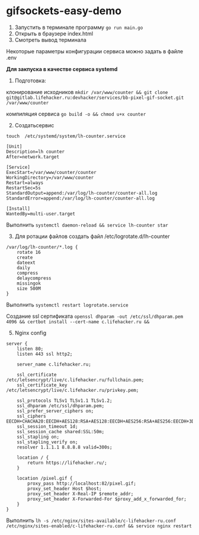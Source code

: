 # gifsockets-easy-demo

1) Запустить в терминале программу `go run main.go`
2) Открыть в браузере index.html
3) Смотреть вывод терминала

Некоторые параметры конфигурации сервиса можно задать в файле .env

**Для закпуска в качестве сервиса systemd**


1) Подготовка:

клонирование исходников `mkdir /var/www/counter && git clone git@gitlab.lifehacker.ru:devhacker/services/bb-pixel-gif-socket.git /var/www/counter`  

компиляция сервиса `go build -o && chmod u+x counter`

2) Создатьсервис

`touch  /etc/systemd/system/lh-counter.service `

```
[Unit]
Description=lh counter
After=network.target

[Service]
ExecStart=/var/www/counter/counter
WorkingDirectory=/var/www/counter
Restart=always
RestartSec=5s
StandardOutput=append:/var/log/lh-counter/counter-all.log
StandardError=append:/var/log/lh-counter/counter-all.log

[Install]
WantedBy=multi-user.target
```



Выполнить `systemctl daemon-reload && service lh-counter star`


3) Для ротации файлов создать файл /etc/logrotate.d/lh-counter

```
/var/log/lh-counter/*.log {
    rotate 16
    create
    dateext    
    daily
    compress
    delaycompress    
    missingok
    size 500M
}
```



Выполнить `systemctl restart logrotate.service`

Создание  ssl  сертификата `openssl dhparam -out /etc/ssl/dhparam.pem 4096 && certbot install --cert-name c.lifehacker.ru && `

5) Nginx config 


```
server {
    listen 80;
    listen 443 ssl http2;

    server_name c.lifehacker.ru;

    ssl_certificate /etc/letsencrypt/live/c.lifehacker.ru/fullchain.pem;
    ssl_certificate_key /etc/letsencrypt/live/c.lifehacker.ru/privkey.pem;
      
    ssl_protocols TLSv1 TLSv1.1 TLSv1.2;
    ssl_dhparam /etc/ssl/dhparam.pem;
    ssl_prefer_server_ciphers on;
    ssl_ciphers EECDH+CHACHA20:EECDH+AES128:RSA+AES128:EECDH+AES256:RSA+AES256:EECDH+3DES:RSA+3DES:!MD5;
    ssl_session_timeout 1d;
    ssl_session_cache shared:SSL:50m;   
    ssl_stapling on;
    ssl_stapling_verify on;
    resolver 1.1.1.1 8.8.8.8 valid=300s;

    location / {
        return https://lifehacker.ru/;
    }

    location /pixel.gif {
        proxy_pass http://localhost:82/pixel.gif;
        proxy_set_header Host $host;
        proxy_set_header X-Real-IP $remote_addr;
        proxy_set_header X-Forwarded-For $proxy_add_x_forwarded_for;
    }
}
```


Выполнить `lh -s /etc/nginx/sites-available/c-lifehacker-ru.conf /etc/nginx/sites-enabled/c-lifehacker-ru.conf && service nginx restart`
